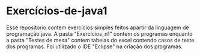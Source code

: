 # Exercícios-de-java1
Esse repositorio contem exercícios simples feitos apartir da linguagem de programação java.
A pasta "Exercícios_n1" contem os programas enquanto a pasta "Testes de mesa" contem tabelas do excel contendo casos de teste dos programas.
Foi utilizado o IDE "Eclipse" na criação dos programas.
